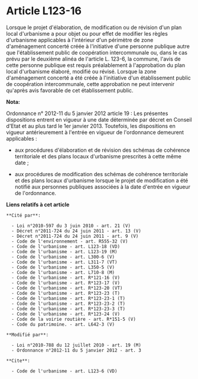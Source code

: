 # Article L123-16

Lorsque le projet d'élaboration, de modification ou de révision d'un plan local d'urbanisme a pour objet ou pour effet de
modifier les règles d'urbanisme applicables à l'intérieur d'un périmètre de zone d'aménagement concerté créée à l'initiative
d'une personne publique autre que l'établissement public de coopération intercommunale ou, dans le cas prévu par le deuxième
alinéa de l'article L. 123-6, la commune, l'avis de cette personne publique est requis préalablement à l'approbation du plan
local d'urbanisme élaboré, modifié ou révisé. Lorsque la zone d'aménagement concerté a été créée à l'initiative d'un
établissement public de coopération intercommunale, cette approbation ne peut intervenir qu'après avis favorable de cet
établissement public.

**Nota:**

Ordonnance n° 2012-11 du 5 janvier 2012 article 19 : Les présentes dispositions entrent en vigueur à une date déterminée par
décret en Conseil d'Etat et au plus tard le 1er janvier 2013. Toutefois, les dispositions en vigueur antérieurement à
l'entrée en vigueur de l'ordonnance demeurent applicables :

- aux procédures d'élaboration et de révision des schémas de cohérence territoriale et des plans locaux d'urbanisme
prescrites à cette même date ;

- aux procédures de modification des schémas de cohérence territoriale et des plans locaux d'urbanisme lorsque le projet de
modification a été notifié aux personnes publiques associées à la date d'entrée en vigueur de l'ordonnance.

**Liens relatifs à cet article**

	**Cité par**:

	  - Loi n°2010-597 du 3 juin 2010 - art. 21 (V)
	  - Décret n°2011-724 du 24 juin 2011 - art. 13 (V)
	  - Décret n°2011-724 du 24 juin 2011 - art. 9 (V)
	  - Code de l'environnement - art. R555-32 (V)
	  - Code de l'urbanisme - art. L123-18 (VD)
	  - Code de l'urbanisme - art. L123-19 (M)
	  - Code de l'urbanisme - art. L300-6 (V)
	  - Code de l'urbanisme - art. L311-7 (VT)
	  - Code de l'urbanisme - art. L350-5 (V)
	  - Code de l'urbanisme - art. L710-8 (M)
	  - Code de l'urbanisme - art. R*121-16 (V)
	  - Code de l'urbanisme - art. R*123-17 (V)
	  - Code de l'urbanisme - art. R*123-20 (VT)
	  - Code de l'urbanisme - art. R*123-23 (T)
	  - Code de l'urbanisme - art. R*123-23-1 (T)
	  - Code de l'urbanisme - art. R*123-23-2 (T)
	  - Code de l'urbanisme - art. R*123-23-3 (T)
	  - Code de l'urbanisme - art. R*123-24 (V)
	  - Code de la voirie routière - art. R*151-5 (V)
	  - Code du patrimoine. - art. L642-3 (V)

	**Modifié par**:

	  - Loi n°2010-788 du 12 juillet 2010 - art. 19 (M)
	  - Ordonnance n°2012-11 du 5 janvier 2012 - art. 3

	**Cite**:

	  - Code de l'urbanisme - art. L123-6 (VD)
